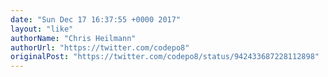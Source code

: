 ```yaml
---
date: "Sun Dec 17 16:37:55 +0000 2017"
layout: "like"
authorName: "Chris Heilmann"
authorUrl: "https://twitter.com/codepo8"
originalPost: "https://twitter.com/codepo8/status/942433687228112898"
---
```

